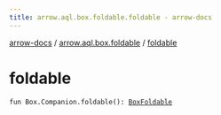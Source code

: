 ```yaml
---
title: arrow.aql.box.foldable.foldable - arrow-docs
---
```


[arrow-docs](../index.html) / [arrow.aql.box.foldable](index.html) / [foldable](./foldable.html)

# foldable

`fun Box.Companion.foldable(): `[`BoxFoldable`](../arrow.aql/-box-foldable/index.html)